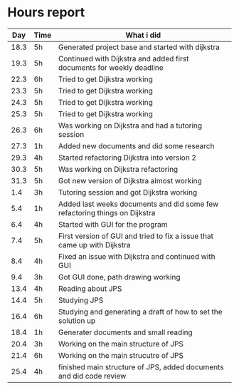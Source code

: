 # Hours report

Day | Time | What i did |
----- | -----| -----     |
18.3  | 5h   | Generated project base and started with dijkstra |
19.3  | 5h   | Continued with Dijkstra and added first documents for weekly deadline |
22.3  | 6h   | Tried to get Dijkstra working |
23.3  | 5h   | Tried to get Dijkstra working |
24.3  | 5h   | Tried to get Dijkstra working |
25.3  | 5h   | Tried to get Dijkstra working |
26.3  | 6h   | Was working on Dijkstra and had a tutoring session |
27.3  | 1h   | Added new documents and did some research |
29.3  | 4h   | Started refactoring Dijkstra into version 2 |
30.3  | 5h   | Was working on Dijkstra refactoring |
31.3  | 5h   | Got new version of Dijkstra almost working |
1.4   | 3h   | Tutoring session and got Dijkstra working |
5.4   | 1h   | Added last weeks documents and did some few refactoring things on Dijkstra |
6.4   | 4h   | Started with GUI for the program |
7.4   | 5h   | First version of GUI and tried to fix a issue that came up with Dijkstra |
8.4   | 4h   | Fixed an issue with Dijkstra and continued with GUI |
9.4   | 3h   | Got GUI done, path drawing working |
13.4  | 4h   | Reading about JPS |
14.4  | 5h   | Studying JPS |
16.4  | 6h   | Studying and generating a draft of how to set the solution up |
18.4  | 1h   | Generater documents and small reading |
20.4  | 3h   | Working on the main structure of JPS |
21.4  | 6h   | Working on the main strucutre of JPS |
25.4  | 4h   | finished main structure of JPS, added documents and did code review |

